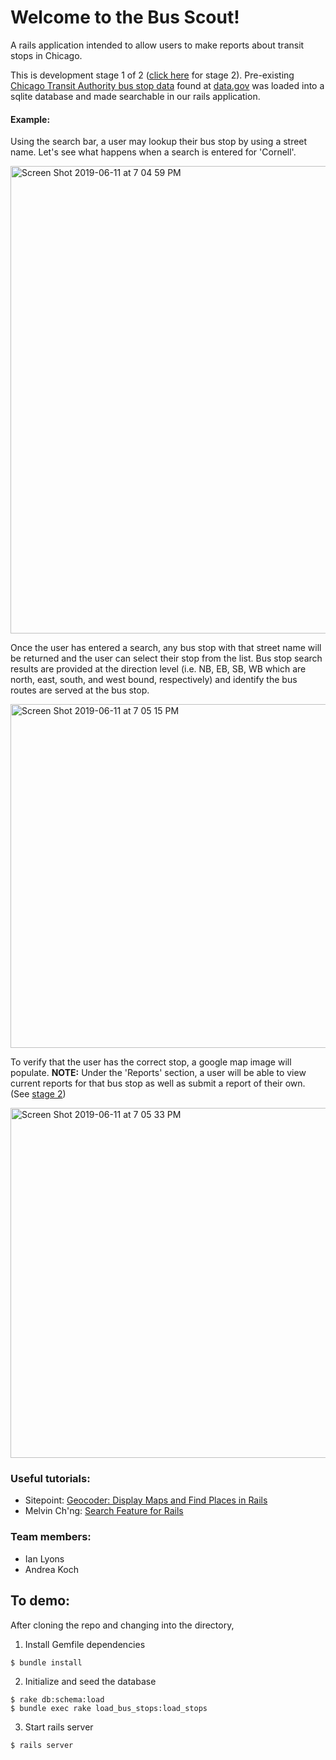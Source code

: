 # Welcome to the Bus Scout!
A rails application intended to allow users to make reports about transit stops in Chicago.

This is development stage 1 of 2 ([click here](https://github.com/kochandrea/bus-scout) for stage 2).  Pre-existing [Chicago Transit Authority bus stop data](https://data.cityofchicago.org/api/views/qs84-j7wh/rows.csv?accessType=DOWNLOAD) found at [data.gov](https://catalog.data.gov/dataset/cta-bus-stops) was loaded into a sqlite database and made searchable in our rails application.


#### Example:
Using the search bar, a user may lookup their bus stop by using a street name.  Let's see what happens when a search is entered for 'Cornell'.

<img width="748" alt="Screen Shot 2019-06-11 at 7 04 59 PM" src="https://user-images.githubusercontent.com/35736047/59314750-5025d200-8c7c-11e9-91e8-32f101e8895f.png">


Once the user has entered a search, any bus stop with that street name will be returned and the user can select their stop from the list.  Bus stop search results are provided at the direction level (i.e. NB, EB, SB, WB which are north, east, south, and west bound, respectively) and identify the bus routes are served at the bus stop. 

<img width="550" alt="Screen Shot 2019-06-11 at 7 05 15 PM" src="https://user-images.githubusercontent.com/35736047/59314782-751a4500-8c7c-11e9-9ba2-1170b9901b0b.png">


To verify that the user has the correct stop, a google map image will populate.  **NOTE:**  Under the 'Reports' section, a user will be able to view current reports for that bus stop as well as submit a report of their own. (See [stage 2](https://github.com/kochandrea/bus-scout))

<img width="560" alt="Screen Shot 2019-06-11 at 7 05 33 PM" src="https://user-images.githubusercontent.com/35736047/59314785-7f3c4380-8c7c-11e9-87b4-859a341d9b2a.png">


### Useful tutorials:
- Sitepoint:  [Geocoder:  Display Maps and Find Places in Rails](https://www.sitepoint.com/geocoder-display-maps-and-find-places-in-rails/)
- Melvin Ch'ng:  [Search Feature for Rails](https://melvinchng.github.io/rails/SearchFeature.html#chapter-4-search-feature)

### Team members:
- Ian Lyons
- Andrea Koch

## To demo:

After cloning the repo and changing into the directory,
1) Install Gemfile dependencies
```
$ bundle install
```
2) Initialize and seed the database
```
$ rake db:schema:load
$ bundle exec rake load_bus_stops:load_stops
```
3) Start rails server
```
$ rails server
```
